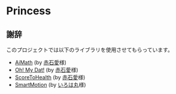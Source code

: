 # Princess

## 謝辞

このプロジェクトでは以下のライブラリを使用させてもらっています。

* [AiMath](https://github.com/Ai-Akaishi/AiMath) (by [赤石愛](https://twitter.com/AiAkaishi)様)
* [Oh! My Dat!](https://github.com/Ai-Akaishi/OhMyDat) (by [赤石愛](https://twitter.com/AiAkaishi)様)
* [ScoreToHealth](https://github.com/Ai-Akaishi/ScoreToHealth) (by [赤石愛](https://twitter.com/AiAkaishi)様)
* [SmartMotion](https://github.com/Irohamaru/SmartMotion) (by [いろは丸](https://twitter.com/irohamaru3)様)
